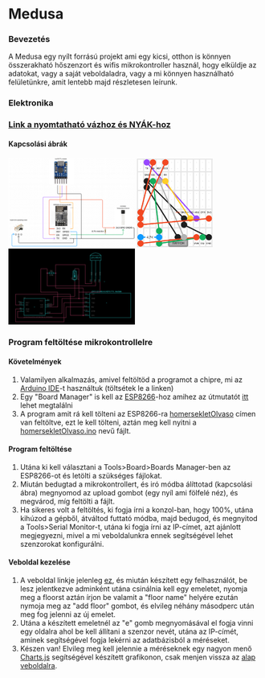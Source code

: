 # Medusa
### Bevezetés
A Medusa egy nyílt forrású projekt ami egy kicsi, otthon is könnyen összerakható hőszenzort és wifis mikrokontroller használ, hogy elküldje az adatokat, vagy a saját veboldaladra, vagy a mi könnyen használható felületünkre, amit lentebb majd részletesen leírunk. 
### Elektronika
### [Link a nyomtatható vázhoz és NYÁK-hoz](https://www.printables.com/model/394252-case-for-medusa-temperature-sensor/files)
#### Kapcsolási ábrák
<img src="https://github.com/JosephTheSmartPers/Medusa/blob/main/wiring.png" width="50%" height="50%" /> <img src="https://github.com/JosephTheSmartPers/Medusa/blob/main/sodering.png" width="30%" height="30%" /> <img src="https://github.com/JosephTheSmartPers/Medusa/blob/main/wiring2.png" width="50%" height="50%" /> 

### Program feltöltése mikrokontrollelre
#### Követelmények
1. Valamilyen alkalmazás, amivel feltöltöd a programot a chipre, mi az [Arduino IDE](https://www.arduino.cc/en/donate/)-t használtuk (töltsétek le a linken)
2. Egy "Board Manager" is kell az [ESP8266](https://en.wikipedia.org/wiki/ESP8266)-hoz amihez az útmutatót [itt](https://arduino.esp8266.com/stable/package_esp8266com_index.json) lehet megtalálni
3. A program amit rá kell tölteni az ESP8266-ra [homersekletOlvaso](https://github.com/JosephTheSmartPers/Medusa/tree/main) címen van feltöltve, ezt le kell tölteni, aztán meg kell nyitni a [homersekletOlvaso.ino](https://github.com/JosephTheSmartPers/Medusa/blob/main/homersekletOlvaso/homersekletOlvaso.ino) nevű fájlt.
#### Program feltöltése
1. Utána ki kell választani a Tools>Board>Boards Manager-ben az ESP8266-ot és letölti a szükséges fájlokat.
2. Miután bedugtad a mikrokontrollert, és iró módba álíttotad (kapcsolási ábra) megnyomod az upload gombot (egy nyíl ami fölfelé néz), és megvárod, míg feltölti a fájlt.
3. Ha sikeres volt a feltöltés, ki fogja írni a konzol-ban, hogy 100%, utána kihúzod a gépből, átváltod futtató módba, majd bedugod, és megnyitod a 
Tools>Serial Monitor-t, utána ki fogja írni az IP-címet, azt ajánlott megjegyezni, mivel a mi veboldalunkra ennek segítségével lehet szenzorokat konfigurálni.
#### Veboldal kezelése
1. A veboldal linkje jelenleg [ez](http://139.162.189.55/sensor/home.php), és miután készített egy felhasználót, be lesz jelentkezve adminként utána csinálnia kell egy emeletet, nyomja meg a floorst aztán írjon be valamit a "floor name" helyére ezután nymoja meg az "add floor" gombot, és elvileg néhány másodperc után meg fog jelenni az új emelet.
2. Utána a készített emeletnél az "e" gomb megnyomásával el fogja vinni egy oldalra ahol be kell állítani a szenzor nevét, utána az IP-címét, aminek segítségével fogja lekérni az adatbázisból a méréseket.
3. Készen van! Elvileg meg kell jelennie a méréseknek egy nagyon menő [Charts.js](https://www.chartjs.org/) segítségével készített grafikonon, csak menjen vissza az [alap veboldalra](http://139.162.189.55/sensor/testhome.php).
